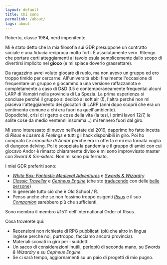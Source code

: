 ```yaml
---
layout: default
title: Chi sono
permalink: /about/
tags: about
---
```


Roberto, classe 1984, nerd impenitente.

Mi è stato detto che la mia filosofia sui GDR presuppone un contratto sociale e una fiducia reciproca molto forti. È assolutamente vero. Ritengo che portare certi atteggiamenti al tavolo esula semplicemente dallo scopo di divertirsi implicito nel **gioco** (e mi spiace doverlo grassettare).  

Da ragazzino avrei voluto giocare di ruolo, ma non avevo un gruppo ed ero troppo timido per cercarne. All'università ebbi finalmente l'occasione di frequentare un gruppo e giocammo a una versione raffazzanota e completamente a caso di D&D 3.5 e contemporaneamente frequentai alcuni LARP di Vampiri nella provincia di La Spezia. La prima esperienza si concluse perché il gruppo si dedicò al soft air (!), l'altra perché non mi piaceva l'atteggiamento dei giocatori di LARP (anni dopo scoprii che era un sentimento comune a chi era fuori da quell'ambiente).  
Dopodiché, crisi di rigetto e cose della vita (la tesi, i primi lavori 12/7, le solite cose da medio ventenni insomma...) mi tennero fuori dal giro.

Mi sono interessato di nuovo nell'estate del 2019, dapprimo ho fatto incetta di *Risus* e *Lasers & Feelings* e tutti gli hack disponibili in giro. Poi ho comprato *Le cronache di Andor* perché era in offerta e mi era tornata voglia di dungeon delving. Poi è scoppiata la pandemia e il gruppo di amici con cui giocavo Andor è rimasto chiaramente diviso e mi sono improvvisato master con *Sword & Six-siders*. Non mi sono più fermato.

I miei GDR preferiti sono:
 - [_White Box: Fantastic Medieval Adventures_](https://www.drivethrurpg.com/product/190631/White-Box--Fantastic-Medieval-Adventure-Game) e [_Swords & Wizardry_](https://www.drivethrurpg.com/product/86546/Swords-and-Wizardry-Complete-Rulebook)
 -  [_Classic Traveller_](https://www.drivethrurpg.com/product/80192/CTTTBThe-Traveller-Book) e [_Cepheus Engine_](https://www.drivethrurpg.com/product/186894/Cepheus-Engine-System-Reference-Document) (che sto [traducendo](https://cepheus-engine-ita.github.io) con delle [belle persone](https://t.me/cepheus_engine_ita)) 
 -  In generale tutto ciò che è Old School / R.  
 -  Penso anche che se non fossimo troppo esigenti [_Risus_](https://www.drivethrurpg.com/product/170294/Risus-The-Anything-RPG) e il suo [_Companion_](https://www.drivethrurpg.com/product/203657/Risus-Companion?cPath=24710_27894) sarebbero più che sufficienti.

Sono membro il membro #1511 dell'International Order of Risus.

Cosa troverete qui:
- Recensioni non richieste di RPG pubblicati (più che altro in lingua inglese perché noi, purtroppo, facciamo ancora provincia).
- Materiali scovati in giro per i suddetti.
- Un sacco di considerazioni inutili, perlopiù di seconda mano, su _Swords & Wizardry_ e su _Cepheus Engine_.
- Se ci sarà tempo, aggiornamenti su un paio di progetti di mio pugno.